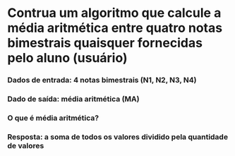# Contrua um algoritmo que calcule a média aritmética entre quatro notas bimestrais quaisquer fornecidas pelo aluno (usuário)
### Dados de entrada: 4 notas bimestrais (N1, N2, N3, N4)
### Dado de saída: média aritmética (MA)

### O que é média aritmética?
### Resposta: a soma de todos os valores dividido pela quantidade de valores